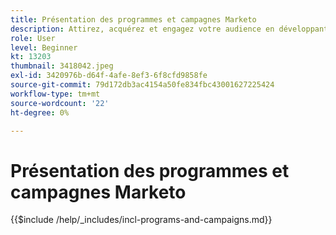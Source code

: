 ```yaml
---
title: Présentation des programmes et campagnes Marketo
description: Attirez, acquérez et engagez votre audience en développant une stratégie de marketing de contenu.
role: User
level: Beginner
kt: 13203
thumbnail: 3418042.jpeg
exl-id: 3420976b-d64f-4afe-8ef3-6f8cfd9858fe
source-git-commit: 79d172db3ac4154a50fe834fbc43001627225424
workflow-type: tm+mt
source-wordcount: '22'
ht-degree: 0%

---
```


# Présentation des programmes et campagnes Marketo

{{$include /help/_includes/incl-programs-and-campaigns.md}}
